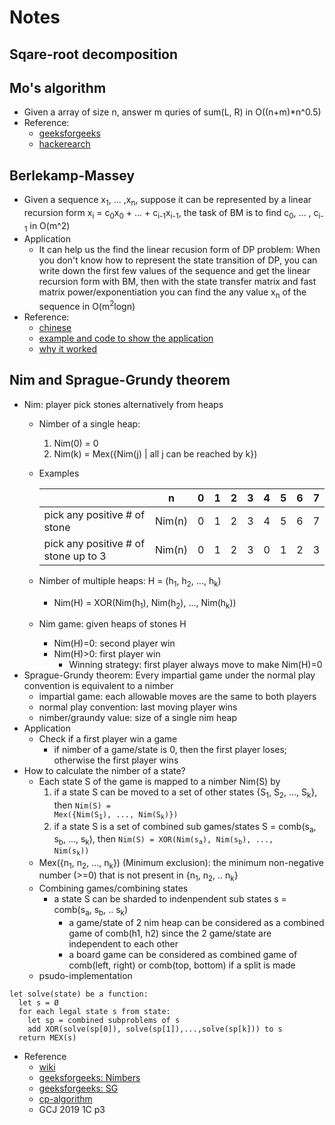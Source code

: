 # Notes

## Sqare-root decomposition

## Mo's algorithm
* Given a array of size n, answer m quries of sum(L, R) in O((n+m)*n^0.5)
* Reference: 
	* [geeksforgeeks](https://www.geeksforgeeks.org/mos-algorithm-query-square-root-decomposition-set-1-introduction/)
	* [hackerearch](https://www.hackerearth.com/practice/notes/mos-algorithm/)

## Berlekamp-Massey
* Given a sequence x<sub>1</sub>, ... ,x<sub>n</sub>, suppose it can be represented by a linear recursion form x<sub>i</sub> = c<sub>0</sub>x<sub>0</sub> + ... + c<sub>i-1</sub>x<sub>i-1</sub>, the task of BM is to find c<sub>0</sub>, ... , c<sub>i-1</sub> in O(m^2)
* Application
	* It can help us the find the linear recusion form of DP problem: When you don't know how to represent the state transition of DP, you can write down the first few values of the sequence and get the linear recursion form with BM, then with the state transfer matrix and  fast matrix power/exponentiation you can find the any value x<sub>n</sub> of the sequence in O(m<sup>2</sup>logn)
* Reference: 
	* [chinese](https://www.cnblogs.com/zzqsblog/p/6877339.html)
	* [example and code to show the application](https://codeforces.com/blog/entry/61306)
	* [why it worked](https://grocid.net/2012/11/22/berlekamp-massey-algorithm-explained/)

## Nim and Sprague-Grundy theorem
* Nim: player pick stones alternatively from heaps
	* Nimber of a single heap: 
		1. Nim(0) = 0
		2. Nim(k) = Mex({Nim(j) | all j can be reached by k})
	* Examples
		
		||n|0|1|2|3|4|5|6|7
		---|---|---|---|---|---|---|---|---|---
		pick any positive # of stone|Nim(n)|0|1|2|3|4|5|6|7
		pick any positive # of stone up to 3|Nim(n)|0|1|2|3|0|1|2|3
	* Nimber of multiple heaps: H = (h<sub>1</sub>, h<sub>2</sub>, ..., h<sub>k</sub>)
		* Nim(H) = XOR(Nim(h<sub>1</sub>), Nim(h<sub>2</sub>), ..., Nim(h<sub>k</sub>))
	* Nim game: given heaps of stones H
		* Nim(H)=0: second player win
		* Nim(H)>0: first player win
			* Winning strategy: first player always move to make Nim(H)=0
* Sprague-Grundy theorem: Every impartial game under the normal play convention is equivalent to a nimber
	* impartial game: each allowable moves are the same to both players
	* normal play convention: last moving player wins
	* nimber/graundy value: size of a single nim heap
* Application
	* Check if a first player win a game
		* if nimber of a game/state is 0, then the first player loses; otherwise the first player wins
* How to calculate the nimber of a state?
	* Each state S of the game is mapped to a nimber Nim(S) by
		1. 	if a state S can be moved to a set of other states {S<sub>1</sub>, S<sub>2</sub>, ..., S<sub>k</sub>}, then <code>Nim(S) = Mex({Nim(S<sub>1</sub>), ..., Nim(S<sub>k</sub>)})</code>
		2. 	if a state S is a set of combined sub games/states S = comb(s<sub>a</sub>, s<sub>b</sub>, ..., s<sub>k</sub>), then <code>Nim(S) = XOR(Nim(s<sub>a</sub>), Nim(s<sub>b</sub>), ..., Nim(s<sub>k</sub>)) </code>
	* Mex({n<sub>1</sub>, n<sub>2</sub>, ..., n<sub>k</sub>}) (Minimum exclusion): the minimum non-negative number (>=0) that is not present in {n<sub>1</sub>, n<sub>2</sub>, .. n<sub>k</sub>}
	* Combining games/combining states
		* a state S can be sharded to indenpendent sub states s = comb(s<sub>a</sub>, s<sub>b</sub>, .. s<sub>k</sub>)
			* a game/state of 2 nim heap can be considered as a combined game of comb(h1, h2) since the 2 game/state are independent to each other
			* a board game can be considered as combined game of comb(left, right) or comb(top, bottom) if a split is made
	* psudo-implementation

~~~
let solve(state) be a function:
  let s = Ø
  for each legal state s from state:
  	let sp = combined subproblems of s 
    add XOR(solve(sp[0]), solve(sp[1]),...,solve(sp[k])) to s
  return MEX(s)
~~~
* Reference
	* [wiki](https://en.wikipedia.org/wiki/Sprague%E2%80%93Grundy_theorem)
	* [geeksforgeeks: Nimbers](https://www.geeksforgeeks.org/combinatorial-game-theory-set-3-grundy-numbersnimbers-and-mex/)
	* [geeksforgeeks: SG](https://www.geeksforgeeks.org/combinatorial-game-theory-set-4-sprague-grundy-theorem/)
	* [cp-algorithm](https://cp-algorithms.com/game_theory/sprague-grundy-nim.html)
	* GCJ 2019 1C p3